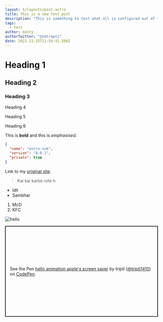 ```yaml
---
layout: $/layouts/post.astro
title: This is a new test post
description: "This is something to test what all is configured out of the box "
tags:
  - test
author: monty
authorTwitter: "@imtrapti"
date: 2021-11-25T11:54:41.506Z
---
```

# Heading 1

## Heading 2

### Heading 3

Heading 4

Heading 5

Heading 6

This is **bold** and this is *emphasised*.

```json
{
  "name": "astro-ink",
  "version": "0.0.1",
  "private": true
}
```

Link to my [original site](https://www.iamtrapti.com).

> Kai kai karke rote h

* Idli
* Sambhar

1. McD
2. KFC

![hello](/images/uploads/hello-2.svg "Apple svg hello ")

<p class="codepen" data-height="300" data-default-tab="result" data-slug-hash="pordWpZ" data-preview="true" data-user="tripti1410" style="height: 300px; box-sizing: border-box; display: flex; align-items: center; justify-content: center; border: 2px solid; margin: 1em 0; padding: 1em;">
  <span>See the Pen <a href="https://codepen.io/tripti1410/pen/pordWpZ">
  hello animation apple's screen saver</a> by tripti (<a href="https://codepen.io/tripti1410">@tripti1410</a>)
  on <a href="https://codepen.io">CodePen</a>.</span>
</p>
<script async src="https://cpwebassets.codepen.io/assets/embed/ei.js"></script>